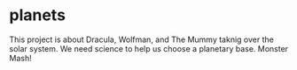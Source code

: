 # planets

This project is about Dracula, Wolfman, and The Mummy taknig over the solar system. We need science to help us choose a planetary base. Monster Mash!

